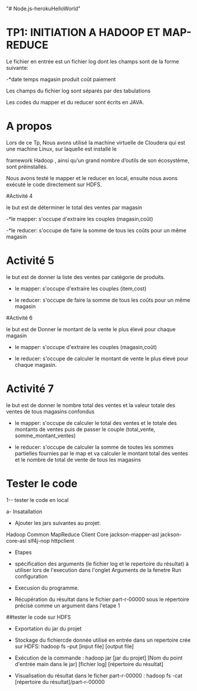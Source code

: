 "# Node.js-herokuHelloWorld" 
# TP1: INITIATION A HADOOP ET MAP-REDUCE


Le fichier en entrée est un fichier log dont les champs sont de la forme suivante:

-*date temps magasin produit coût paiement

Les champs du fichier log  sont séparés par des tabulations 

Les codes du mapper et du reducer sont écrits en JAVA.

# A propos

Lors de ce Tp, Nous avons utilisé la machine virtuelle de Cloudera qui est une machine Linux, sur laquelle est installé le

framework Hadoop , ainsi qu’un grand nombre d’outils de son  écosystème, sont préinstallés.

Nous avons testé le mapper et le reducer en local, ensuite nous avons exécuté le code directement sur HDFS.


#Activité 4

le but est de déterminer le total des ventes par magasin

-*le mapper: s'occupe d'extraire les couples  (magasin,coût)

-*le reducer: s'occupe de faire la somme de tous les coûts pour un même magasin 



# Activité 5

le but est de donner la liste des ventes par catégorie de produits.

- le mapper: s'occupe d'extraire les couples (item,cost)

- le reducer: s'occupe de faire la somme de tous les coûts pour un même magasin

#Activité 6

le but est de Donner le montant de la vente le plus élevé pour chaque magasin

- le mapper: s'occupe d'extraire les couples  (magasin,coût) 

- le reducer: s'occupe de calculer le montant de vente le plus élevé pour chaque magasin.

# Activité 7

le but est de donner  le  nombre  total  des  ventes  et  la  valeur  totale  des  ventes  de  tous  magasins confondus

- le mapper: s'occupe de calculer le  total des ventes et le totale des montants de  ventes puis de passer le couple (total_vente, somme_montant_ventes) 

- le reducer: s'occupe de calculer la somme de toutes les sommes partielles fournies par le map et va calculer le montant total des ventes et  le nombre de total de vente de tous les magasins

# Tester le code

1-- tester le code en local

a- Insatallation

- Ajouter les jars suivantes au projet:

Hadoop Common 
MapReduce Client Core 
jackson-mapper-asl
jackson-core-asl
slf4j-nop
httpclient

- Etapes 

- spécification des arguments (le fichier log et le repertoire du résultat) à utiliser lors de l'execution dans l'onglet Arguments de la fenetre Run configuration 

- Execusion du programme.

- Récupération du résultat dans le fichier part-r-00000 sous le répertoire précisé comme un argument dans l'etape 1

##tester le code sur HDFS

- Exportation du jar du projet 

- Stockage du fichiercde donnée  utilisé en entrée dans un repertoire crée sur HDFS: hadoop fs –put [input file] [output file] 

- Exécution de la commande : hadoop jar [jar du projet] [Nom du point d'entrée main dans le jar] [fichier log] [répertoire du résultat]

- Visualisation du résultat dans le ficher part-r-00000 :  hadoop fs -cat [répertoire du résultat]/part-r-00000









